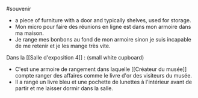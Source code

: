 
#souvenir
- a piece of furniture with a door and typically shelves, used for storage.
- Mon micro pour faire des réunions en ligne est dans mon armoire dans ma maison.
- Je range mes bonbons au fond de mon armoire sinon je suis incapable de me retenir et je les mange très vite.

Dans la [[Salle d'exposition 4]] : (small white cupboard)
- C'est une armoire de rangement dans laquelle [[Créateur du musée]] compte ranger des affaires comme le livre d'or des visiteurs du musée.
- Il a rangé un livre bleu et une pochette de lunettes à l'intérieur avant de partir et me laisser dormir dans la salle.
